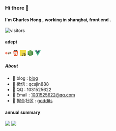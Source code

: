 ### Hi there 👋
#### I'm Charles Hong , working in shanghai, front end .

![visitors](https://visitor-badge.glitch.me/badge?page_id=goddits.goddits)

#### adept
<code><img height="20" src="https://raw.githubusercontent.com/github/explore/80688e429a7d4ef2fca1e82350fe8e3517d3494d/topics/git/git.png"></code>
<code><img height="20" src="https://raw.githubusercontent.com/github/explore/80688e429a7d4ef2fca1e82350fe8e3517d3494d/topics/html/html.png"></code>
<code><img height="20" src="https://raw.githubusercontent.com/github/explore/80688e429a7d4ef2fca1e82350fe8e3517d3494d/topics/javascript/javascript.png"></code>
<code><img height="20" src="https://raw.githubusercontent.com/github/explore/80688e429a7d4ef2fca1e82350fe8e3517d3494d/topics/nodejs/nodejs.png"></code>
<code><img height="20" src="https://raw.githubusercontent.com/github/explore/80688e429a7d4ef2fca1e82350fe8e3517d3494d/topics/vue/vue.png"></code>

##### About
- 🌱 blog : [blog]("https//:cax0.com")
- 💬 微信 : qcsjin888
- 🐧 QQ : 1031525622
- 📧 Email : 1031525622@qq.com
- 📁 掘金社区 : [goddits](https://juejin.cn/user/4046680706782269)
#### annual summary
<img align="" height="140px" src="https://github-readme-stats.vercel.app/api?username=goddits&show_icons=true&icon_color=CE1D2D&text_color=718096&bg_color=ffffff&hide_title=true" /> <img align="" height="140px" src="https://github-readme-stats.vercel.app/api/top-langs/?username=goddits&show_icons=true&icon_color=CE1D2D&text_color=718096&bg_color=ffffff&hide_title=true"/>


